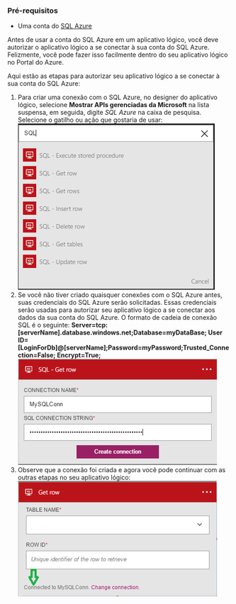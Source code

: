 ### Pré-requisitos

- Uma conta do [SQL Azure](https://www.microsoft.com/sql)


Antes de usar a conta do SQL Azure em um aplicativo lógico, você deve autorizar o aplicativo lógico a se conectar à sua conta do SQL Azure. Felizmente, você pode fazer isso facilmente dentro do seu aplicativo lógico no Portal do Azure.

Aqui estão as etapas para autorizar seu aplicativo lógico a se conectar à sua conta do SQL Azure:
1. Para criar uma conexão com o SQL Azure, no designer do aplicativo lógico, selecione **Mostrar APIs gerenciadas da Microsoft** na lista suspensa, em seguida, digite *SQL Azure* na caixa de pesquisa. Selecione o gatilho ou ação que gostaria de usar: ![Etapa de criação da conexão com o SQL Azure](./media/connectors-create-api-sql/sql-1.png)
2. Se você não tiver criado quaisquer conexões com o SQL Azure antes, suas credenciais do SQL Azure serão solicitadas. Essas credenciais serão usadas para autorizar seu aplicativo lógico a se conectar aos dados da sua conta do SQL Azure. O formato de cadeia de conexão SQL é o seguinte: **Server=tcp:[serverName].database.windows.net;Database=myDataBase; User ID=[LoginForDb]@[serverName];Password=myPassword;Trusted\_Connection=False; Encrypt=True;** ![Etapa de criação da conexão com o SQL Azure](./media/connectors-create-api-sql/sql-2.png)
3. Observe que a conexão foi criada e agora você pode continuar com as outras etapas no seu aplicativo lógico: ![Etapa de criação da conexão com o SQL Azure](./media/connectors-create-api-sql/sql-3.png)

<!---HONumber=AcomDC_0629_2016-->